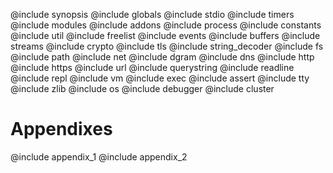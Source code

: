 @include synopsis
@include globals
@include stdio
@include timers
@include modules
@include addons
@include process
@include constants
@include util
@include freelist
@include events
@include buffers
@include streams
@include crypto
@include tls
@include string_decoder
@include fs
@include path
@include net
@include dgram
@include dns
@include http
@include https
@include url
@include querystring
@include readline
@include repl
@include vm
@include exec
@include assert
@include tty
@include zlib
@include os
@include debugger
@include cluster

# Appendixes
@include appendix_1
@include appendix_2

